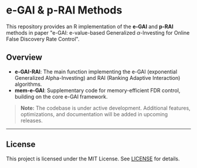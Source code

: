 # e-GAI & p-RAI Methods

This repository provides an R implementation of the **e-GAI** and **p-RAI** methods in paper "e-GAI: e-value-based Generalized $\alpha$-Investing for Online False Discovery Rate Control".

## Overview

* **e-GAI-RAI**: The main function implementing the e-GAI (exponential Generalized Alpha-Investing) and RAI (Ranking Adaptive Interaction) algorithms.
* **mem-e-GAI**: Supplementary code for memory-efficient FDR control, building on the core e-GAI framework.

> **Note:** The codebase is under active development. Additional features, optimizations, and documentation will be added in upcoming releases.

---

## License

This project is licensed under the MIT License. See [LICENSE](LICENSE) for details.
